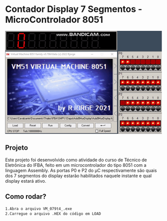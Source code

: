 # Contador Display 7 Segmentos - MicroControlador 8051
![](https://github.com/TC071/Contador8051uC/blob/main/assets/demo.gif)


## Projeto
Este projeto foi desenvolvido como atividade do curso de Técnico de Eletrônica do IFBA, feito em um microcontrolador do tipo 8051 com a linguagem Assembly.
As portas P0 e P2 do µC respectivamente são quais dos 7 segmentos do display estarão habilitados naquele instante e qual display estará ativo.


## Como rodar?

```
1.Abra o arquivo VM_079t4_.exe
2.Carregue o arquivo .HEX do código em LOAD
```
